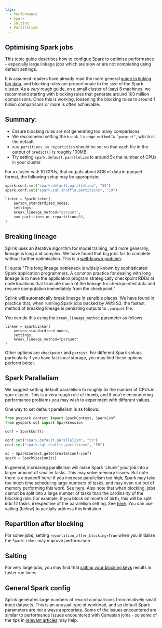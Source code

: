 ```yaml
---
tags:
  - Performance
  - Spark
  - Salting
  - Parallelism
---
```


## Optimising Spark jobs

This topic guide describes how to configue Spark to optimise performance - especially large linkage jobs which are slow or are not completing using default settings.

It is assumed readers have already read the more general [guide to linking big data](https://moj-analytical-services.github.io/splink/topic_guides/drivers_of_performance.html), and blocking rules are proportionate to the size of the Spark cluster. As a _very_ rough guide, on a small cluster of (say) 8 machines, we recommend starting with blocking rules that generate around 100 million comparisons. Once this is working, loosening the blocking rules to around 1 billion comparisons or more is often achievable.

## Summary:

- Ensure blocking rules are not generating too many comparisons.
- We recommend setting the `break_lineage_method` to `"parquet"`, which is the default
- `num_partitions_on_repartition` should be set so that each file in the output of `predict()` is roughly 100MB.
- Try setting `spark.default.parallelism` to around 5x the number of CPUs in your cluster

For a cluster with 10 CPUs, that outputs about 8GB of data in parquet format, the following setup may be appropriate:

```python
spark.conf.set("spark.default.parallelism", "50")
spark.conf.set("spark.sql.shuffle.partitions", "50")

linker = SparkLinker(
    person_standardised_nodes,
    settings,
    break_lineage_method="parquet",
    num_partitions_on_repartition=80,
)
```

## Breaking lineage

Splink uses an iterative algorithm for model training, and more generally, lineage is long and complex. We have found that big jobs fail to complete without further optimisation. This is a [well-known problem](https://www.pdl.cmu.edu/PDL-FTP/Storage/CMU-PDL-18-101.pdf):

!!! quote
    "This long lineage bottleneck is widely known by sophisticated Spark application programmers. A common practice for dealing with long lineage is to have the application program strategically checkpoint RDDs at code locations that truncate much of the lineage for checkpointed data and resume computation immediately from the checkpoint."

Splink will automatically break lineage in sensible places. We have found in practice that, when running Spark jobs backed by AWS S3, the fastest method of breaking lineage is persisting outputs to `.parquet` file.

You can do this using the `break_lineage_method` parameter as follows:

```
linker = SparkLinker(
    person_standardised_nodes,
    settings,
    break_lineage_method="parquet"
)

```

Other options are `checkpoint` and `persist`. For different Spark setups, particularly if you have fast local storage, you may find these options perform better.

## Spark Parallelism

We suggest setting default parallelism to roughly 5x the number of CPUs in your cluster. This is a very rough rule of thumb, and if you're encountering performance problems you may wish to experiment with different values.

One way to set default parallelism is as follows:

```python
from pyspark.context import SparkContext, SparkConf
from pyspark.sql import SparkSession

conf = SparkConf()

conf.set("spark.default.parallelism", "50")
conf.set("spark.sql.shuffle.partitions", "50")

sc = SparkContext.getOrCreate(conf=conf)
spark = SparkSession(sc)
```

In general, increasing parallelism will make Spark 'chunk' your job into a larger amount of smaller tasks. This may solve memory issues. But note there is a tradeoff here: if you increase parallelism too high, Spark may take too much time scheduling large numbers of tasks, and may even run out of memory performing this work. See [here](https://stackoverflow.com/a/58251799/1779128). Also note that when blocking, jobs cannot be split into a large number of tasks than the cardinality of the blocking rule. For example, if you block on month of birth, this will be split into 12 tasks, irrespective of the parallelism setting. See [here](https://stackoverflow.com/questions/61073551/increase-parallelism-of-reading-a-parquet-file-spark-optimize-self-join/61077643#61077643). You can use salting (below) to partially address this limitation.

## Repartition after blocking

For some jobs, setting `repartition_after_blocking=True` when you initialise the `SparkLinker` may improve performance.

## Salting

For very large jobs, you may find that [salting your blocking keys](https://moj-analytical-services.github.io/splink/topic_guides/salting.html) results in faster run times.

## General Spark config

Splink generates large numbers of record comparisons from relatively small input datasets. This is an unusual type of workload, and so default Spark parameters are not always appropriate. Some of the issues encountered are similar to performance issues encountered with Cartesian joins - so some of the tips in [relevant articles](https://www.google.com/search?q=optimising+cartesian+join+spark) may help.
